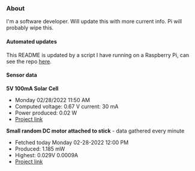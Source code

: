 ### About
I'm a software developer. Will update this with more current info. Pi will probably wipe this.

#### Automated updates
This README is updated by a script I have running on a Raspberry Pi, can see the repo [here](https://github.com/jdc-cunningham/raspi-git-repo-updater).

#### Sensor data
**5V 100mA Solar Cell**
- Monday 02/28/2022 11:50 AM
- Computed voltage: 0.67 V current: 30 mA
- Power produced: 0.02 W
- [Project link](https://github.com/jdc-cunningham/raspisolarplotter)

**Small random DC motor attached to stick** - data gathered every minute
- Fetched today Monday 02-28-2022 12:00 PM
- Produced: 1.185 mW
- Highest: 0.029V 0.0009A
- [Project link](https://github.com/jdc-cunningham/turbine-raspi)